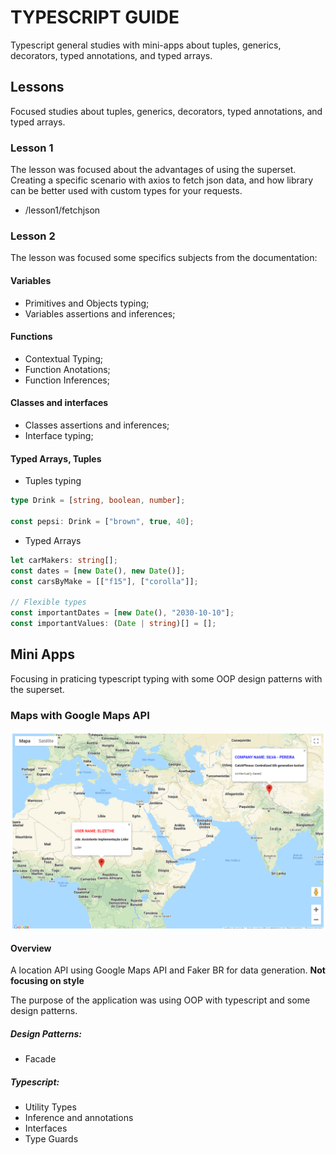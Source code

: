 # TYPESCRIPT GUIDE

Typescript general studies with mini-apps about tuples, generics, decorators, typed annotations, and typed arrays.

## Lessons

Focused studies about tuples, generics, decorators, typed annotations, and typed arrays.

### Lesson 1

The lesson was focused about the advantages of using the superset. Creating a specific scenario with axios to fetch json data, and how library can be better used with custom types for your requests.

- /lesson1/fetchjson

### Lesson 2

The lesson was focused some specifics subjects from the documentation:

#### Variables

- Primitives and Objects typing;
- Variables assertions and inferences;

#### Functions

- Contextual Typing;
- Function Anotations;
- Function Inferences;

#### Classes and interfaces

- Classes assertions and inferences;
- Interface typing;

#### Typed Arrays, Tuples

- Tuples typing

```typescript
type Drink = [string, boolean, number];

const pepsi: Drink = ["brown", true, 40];
```

- Typed Arrays

```typescript
let carMakers: string[];
const dates = [new Date(), new Date()];
const carsByMake = [["f15"], ["corolla"]];

// Flexible types
const importantDates = [new Date(), "2030-10-10"];
const importantValues: (Date | string)[] = [];
```

## Mini Apps

Focusing in praticing typescript typing with some OOP design patterns with the superset.

### Maps with Google Maps API

![Maps desktop mini-app](/images/maps-miniapp/desktop-1.png)

#### Overview

A location API using Google Maps API and Faker BR for data generation. **Not focusing on style**

The purpose of the application was using OOP with typescript and some design patterns.

##### Design Patterns:

- Facade

##### Typescript:

- Utility Types
- Inference and annotations
- Interfaces
- Type Guards
